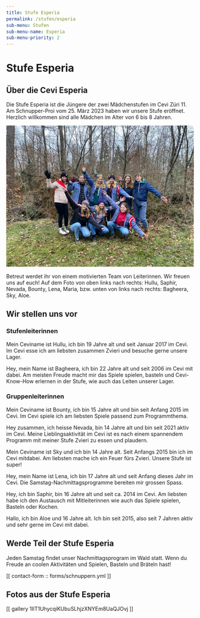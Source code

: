 ```yaml
---
title: Stufe Esperia
permalink: /stufen/esperia
sub-menu: Stufen
sub-menu-name: Esperia
sub-menu-priority: 2
---
```


# Stufe Esperia

## Über die Cevi Esperia

Die Stufe Esperia ist die Jüngere der zwei Mädchenstufen im Cevi Züri 11. Am Schnupper-Proi vom 25. März 2023 haben wir
unsere Stufe eröffnet. Herzlich willkommen sind alle Mädchen im Alter von 6 bis 8 Jahren.

![Das sind wir - Stufen Esperia](/assets/stufen_pictures/gruppenfoto_esperia.jpg)

Betreut werdet ihr von einem motivierten Team von Leiterinnen. Wir freuen uns auf euch! Auf dem Foto von oben links nach
rechts: Hullu, Saphir, Nevada, Bounty, Lena, Maria, bzw. unten von links nach rechts: Bagheera, Sky, Aloe.

## Wir stellen uns vor

### Stufenleiterinnen

Mein Ceviname ist Hullu, ich bin 19 Jahre alt und seit Januar 2017 im Cevi. Im Cevi esse ich am liebsten zusammen Zvieri
und besuche gerne unsere Lager.

Hey, mein Name ist Bagheera, ich bin 22 Jahre alt und seit 2006 im Cevi mit dabei. Am meisten Freude macht mir das
Spiele spielen, basteln und Cevi-Know-How erlernen in der Stufe, wie auch das Leiten unserer Lager.

### Gruppenleiterinnen

Mein Ceviname ist Bounty, ich bin 15 Jahre alt und bin seit Anfang 2015 im Cevi.
Im Cevi spiele ich am liebsten Spiele passend zum Programmthema.

Hey zusammen, ich heisse Nevada, bin 14 Jahre alt und bin seit 2021 aktiv im Cevi.
Meine Lieblingsaktivität im Cevi ist es nach einem spannendem Programm mit meiner Stufe Zvieri zu essen und plaudern.

Mein Ceviname ist Sky und ich bin 14 Jahre alt. Seit Anfangs 2015 bin ich im Cevi mitdabei. Am liebsten mache ich ein
Feuer fürs Zvieri. Unsere Stufe ist super!

Hey, mein Name ist Lena, ich bin 17 Jahre alt und seit Anfang dieses Jahr im Cevi. Die Samstag-Nachmittagsprogramme
bereiten mir grossen Spass.

Hey, ich bin Saphir, bin 16 Jahre alt und seit ca. 2014 im Cevi. Am liebsten habe ich den Austausch mit Mitleiterinnen
wie auch das Spiele spielen, Basteln oder Kochen.

Hallo, ich bin Aloe und 16 Jahre alt. Ich bin seit 2015, also seit 7 Jahren aktiv und sehr gerne im Cevi mit dabei.

## Werde Teil der Stufe Esperia

Jeden Samstag findet unser Nachmittagsprogram im Wald statt. Wenn du Freude an coolen Aktivitäten und Spielen, Basteln
und Bräteln hast!

[[ contact-form :: forms/schnuppern.yml ]]

## Fotos aus der Stufe Esperia

[[ gallery 1IlT1UhycqiKUbuSLhjzXNYEm8UaQJOvj ]]